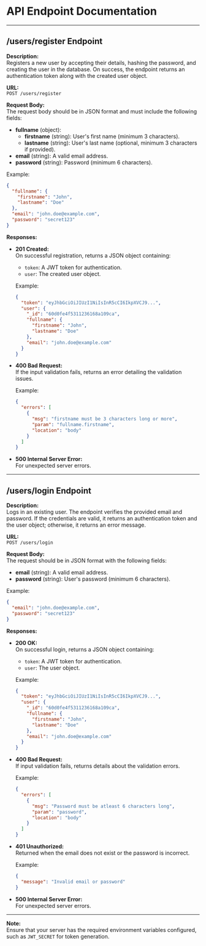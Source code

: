 # API Endpoint Documentation

---

## /users/register Endpoint

**Description:**  
Registers a new user by accepting their details, hashing the password, and creating the user in the database. On success, the endpoint returns an authentication token along with the created user object.

**URL:**  
`POST /users/register`

**Request Body:**  
The request body should be in JSON format and must include the following fields:

- **fullname** (object):  
  - **firstname** (string): User's first name (minimum 3 characters).  
  - **lastname** (string): User's last name (optional, minimum 3 characters if provided).
- **email** (string): A valid email address.
- **password** (string): Password (minimum 6 characters).

Example:
```json
{
  "fullname": {
    "firstname": "John",
    "lastname": "Doe"
  },
  "email": "john.doe@example.com",
  "password": "secret123"
}
```

**Responses:**

- **201 Created:**  
  On successful registration, returns a JSON object containing:
  - `token`: A JWT token for authentication.
  - `user`: The created user object.

  Example:
  ```json
  {
    "token": "eyJhbGciOiJIUzI1NiIsInR5cCI6IkpXVCJ9...",
    "user": {
      "_id": "60d0fe4f5311236168a109ca",
      "fullname": {
        "firstname": "John",
        "lastname": "Doe"
      },
      "email": "john.doe@example.com"
    }
  }
  ```

- **400 Bad Request:**  
  If the input validation fails, returns an error detailing the validation issues.

  Example:
  ```json
  {
    "errors": [
      {
        "msg": "firstname must be 3 characters long or more",
        "param": "fullname.firstname",
        "location": "body"
      }
    ]
  }
  ```

- **500 Internal Server Error:**  
  For unexpected server errors.

---

## /users/login Endpoint

**Description:**  
Logs in an existing user. The endpoint verifies the provided email and password. If the credentials are valid, it returns an authentication token and the user object; otherwise, it returns an error message.

**URL:**  
`POST /users/login`

**Request Body:**  
The request should be in JSON format with the following fields:

- **email** (string): A valid email address.
- **password** (string): User's password (minimum 6 characters).

Example:
```json
{
  "email": "john.doe@example.com",
  "password": "secret123"
}
```

**Responses:**

- **200 OK:**  
  On successful login, returns a JSON object containing:
  - `token`: A JWT token for authentication.
  - `user`: The user object.

  Example:
  ```json
  {
    "token": "eyJhbGciOiJIUzI1NiIsInR5cCI6IkpXVCJ9...",
    "user": {
      "_id": "60d0fe4f5311236168a109ca",
      "fullname": {
        "firstname": "John",
        "lastname": "Doe"
      },
      "email": "john.doe@example.com"
    }
  }
  ```

- **400 Bad Request:**  
  If input validation fails, returns details about the validation errors.

  Example:
  ```json
  {
    "errors": [
      {
        "msg": "Password must be atleast 6 characters long",
        "param": "password",
        "location": "body"
      }
    ]
  }
  ```

- **401 Unauthorized:**  
  Returned when the email does not exist or the password is incorrect.

  Example:
  ```json
  {
    "message": "Invalid email or password"
  }
  ```

- **500 Internal Server Error:**  
  For unexpected server errors.

---

**Note:**  
Ensure that your server has the required environment variables configured, such as `JWT_SECRET` for token generation.